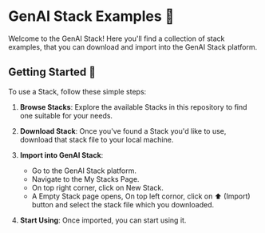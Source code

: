 # GenAI Stack Examples 📄

Welcome to the GenAI Stack! Here you'll find a collection of stack examples, that you can download and import into the GenAI Stack platform.

## Getting Started 🚀

To use a Stack, follow these simple steps:

1. **Browse Stacks**: Explore the available Stacks in this repository to find one suitable for your needs.

2. **Download Stack**: Once you've found a Stack you'd like to use, download that stack file to your local machine.

3. **Import into GenAI Stack**:

   - Go to the GenAI Stack platform.
   - Navigate to the My Stacks Page.
   - On top right corner, click on New Stack.
   - A Empty Stack page opens, On top left cornor, click on ⬆️ (Import) button and select the stack file which you downloaded.

4. **Start Using**: Once imported, you can start using it.
